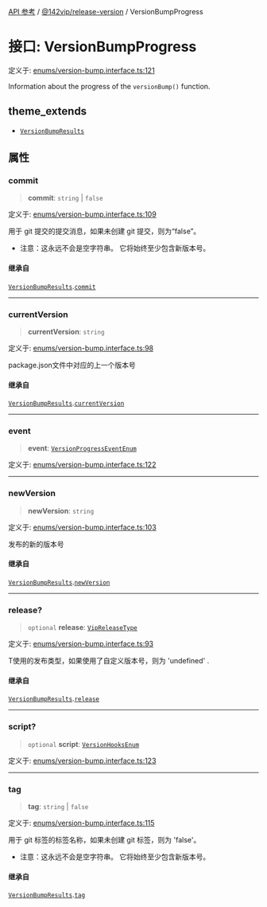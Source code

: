 [API 参考](../wiki/Home) / [@142vip/release-version](../wiki/@142vip.release-version) / VersionBumpProgress

# 接口: VersionBumpProgress

定义于: [enums/version-bump.interface.ts:121](https://github.com/142vip/core-x/blob/58a4aca72f73ebc92491a458c9b83754486dc296/packages/release-version/src/enums/version-bump.interface.ts#L121)

Information about the progress of the `versionBump()` function.

## theme\_extends

* [`VersionBumpResults`](../wiki/@142vip.release-version.%E6%8E%A5%E5%8F%A3.VersionBumpResults)

## 属性

### commit

> **commit**: `string` | `false`

定义于: [enums/version-bump.interface.ts:109](https://github.com/142vip/core-x/blob/58a4aca72f73ebc92491a458c9b83754486dc296/packages/release-version/src/enums/version-bump.interface.ts#L109)

用于 git 提交的提交消息，如果未创建 git 提交，则为“false”。

* 注意：这永远不会是空字符串。 它将始终至少包含新版本号。

#### 继承自

[`VersionBumpResults`](../wiki/@142vip.release-version.%E6%8E%A5%E5%8F%A3.VersionBumpResults).[`commit`](../wiki/@142vip.release-version.%E6%8E%A5%E5%8F%A3.VersionBumpResults#commit)

***

### currentVersion

> **currentVersion**: `string`

定义于: [enums/version-bump.interface.ts:98](https://github.com/142vip/core-x/blob/58a4aca72f73ebc92491a458c9b83754486dc296/packages/release-version/src/enums/version-bump.interface.ts#L98)

package.json文件中对应的上一个版本号

#### 继承自

[`VersionBumpResults`](../wiki/@142vip.release-version.%E6%8E%A5%E5%8F%A3.VersionBumpResults).[`currentVersion`](../wiki/@142vip.release-version.%E6%8E%A5%E5%8F%A3.VersionBumpResults#currentversion)

***

### event

> **event**: [`VersionProgressEventEnum`](../wiki/@142vip.release-version.%E6%9E%9A%E4%B8%BE.VersionProgressEventEnum)

定义于: [enums/version-bump.interface.ts:122](https://github.com/142vip/core-x/blob/58a4aca72f73ebc92491a458c9b83754486dc296/packages/release-version/src/enums/version-bump.interface.ts#L122)

***

### newVersion

> **newVersion**: `string`

定义于: [enums/version-bump.interface.ts:103](https://github.com/142vip/core-x/blob/58a4aca72f73ebc92491a458c9b83754486dc296/packages/release-version/src/enums/version-bump.interface.ts#L103)

发布的新的版本号

#### 继承自

[`VersionBumpResults`](../wiki/@142vip.release-version.%E6%8E%A5%E5%8F%A3.VersionBumpResults).[`newVersion`](../wiki/@142vip.release-version.%E6%8E%A5%E5%8F%A3.VersionBumpResults#newversion)

***

### release?

> `optional` **release**: [`VipReleaseType`](../wiki/@142vip.utils.%E7%B1%BB%E5%9E%8B%E5%88%AB%E5%90%8D.VipReleaseType)

定义于: [enums/version-bump.interface.ts:93](https://github.com/142vip/core-x/blob/58a4aca72f73ebc92491a458c9b83754486dc296/packages/release-version/src/enums/version-bump.interface.ts#L93)

T使用的发布类型，如果使用了自定义版本号，则为 'undefined' .

#### 继承自

[`VersionBumpResults`](../wiki/@142vip.release-version.%E6%8E%A5%E5%8F%A3.VersionBumpResults).[`release`](../wiki/@142vip.release-version.%E6%8E%A5%E5%8F%A3.VersionBumpResults#release)

***

### script?

> `optional` **script**: [`VersionHooksEnum`](../wiki/@142vip.release-version.%E6%9E%9A%E4%B8%BE.VersionHooksEnum)

定义于: [enums/version-bump.interface.ts:123](https://github.com/142vip/core-x/blob/58a4aca72f73ebc92491a458c9b83754486dc296/packages/release-version/src/enums/version-bump.interface.ts#L123)

***

### tag

> **tag**: `string` | `false`

定义于: [enums/version-bump.interface.ts:115](https://github.com/142vip/core-x/blob/58a4aca72f73ebc92491a458c9b83754486dc296/packages/release-version/src/enums/version-bump.interface.ts#L115)

用于 git 标签的标签名称，如果未创建 git 标签，则为 'false'。

* 注意：这永远不会是空字符串。 它将始终至少包含新版本号。

#### 继承自

[`VersionBumpResults`](../wiki/@142vip.release-version.%E6%8E%A5%E5%8F%A3.VersionBumpResults).[`tag`](../wiki/@142vip.release-version.%E6%8E%A5%E5%8F%A3.VersionBumpResults#tag)

